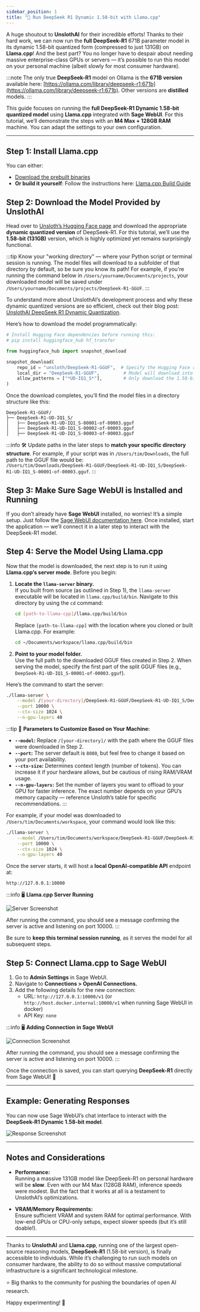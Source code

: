 ```yaml
---
sidebar_position: 1
title: "🐋 Run DeepSeek R1 Dynamic 1.58-bit with Llama.cpp"
---
```


A huge shoutout to **UnslothAI** for their incredible efforts! Thanks to their hard work, we can now run the **full DeepSeek-R1** 671B parameter model in its dynamic 1.58-bit quantized form (compressed to just 131GB) on **Llama.cpp**! And the best part? You no longer have to despair about needing massive enterprise-class GPUs or servers — it’s possible to run this model on your personal machine (albeit slowly for most consumer hardware).  

:::note
The only true **DeepSeek-R1** model on Ollama is the **671B version** available here: [https://ollama.com/library/deepseek-r1:671b](https://ollama.com/library/deepseek-r1:671b). Other versions are **distilled** models.
:::

This guide focuses on running the **full DeepSeek-R1 Dynamic 1.58-bit quantized model** using **Llama.cpp** integrated with **Sage WebUI**. For this tutorial, we’ll demonstrate the steps with an **M4 Max + 128GB RAM** machine. You can adapt the settings to your own configuration.  

---

## Step 1: Install Llama.cpp  

You can either:  
- [Download the prebuilt binaries](https://github.com/ggerganov/llama.cpp/releases)  
- **Or build it yourself**: Follow the instructions here: [Llama.cpp Build Guide](https://github.com/ggerganov/llama.cpp/blob/master/docs/build.md)  

## Step 2: Download the Model Provided by UnslothAI  

Head over to [Unsloth’s Hugging Face page](https://huggingface.co/unsloth/DeepSeek-R1-GGUF) and download the appropriate **dynamic quantized version** of DeepSeek-R1. For this tutorial, we’ll use the **1.58-bit (131GB)** version, which is highly optimized yet remains surprisingly functional.


:::tip
Know your "working directory" — where your Python script or terminal session is running. The model files will download to a subfolder of that directory by default, so be sure you know its path! For example, if you're running the command below in `/Users/yourname/Documents/projects`, your downloaded model will be saved under `/Users/yourname/Documents/projects/DeepSeek-R1-GGUF`. 
:::

To understand more about UnslothAI’s development process and why these dynamic quantized versions are so efficient, check out their blog post: [UnslothAI DeepSeek R1 Dynamic Quantization](https://unsloth.ai/blog/deepseekr1-dynamic).  

Here’s how to download the model programmatically:  
```python
# Install Hugging Face dependencies before running this:
# pip install huggingface_hub hf_transfer

from huggingface_hub import snapshot_download

snapshot_download(
    repo_id = "unsloth/DeepSeek-R1-GGUF",  # Specify the Hugging Face repo
    local_dir = "DeepSeek-R1-GGUF",         # Model will download into this directory
    allow_patterns = ["*UD-IQ1_S*"],        # Only download the 1.58-bit version
)
```

Once the download completes, you’ll find the model files in a directory structure like this:  
```
DeepSeek-R1-GGUF/
├── DeepSeek-R1-UD-IQ1_S/
│   ├── DeepSeek-R1-UD-IQ1_S-00001-of-00003.gguf
│   ├── DeepSeek-R1-UD-IQ1_S-00002-of-00003.gguf
│   ├── DeepSeek-R1-UD-IQ1_S-00003-of-00003.gguf
```

:::info
🛠️ Update paths in the later steps to **match your specific directory structure**. For example, if your script was in `/Users/tim/Downloads`, the full path to the GGUF file would be:  
`/Users/tim/Downloads/DeepSeek-R1-GGUF/DeepSeek-R1-UD-IQ1_S/DeepSeek-R1-UD-IQ1_S-00001-of-00003.gguf`.
:::

## Step 3: Make Sure Sage WebUI is Installed and Running  

If you don’t already have **Sage WebUI** installed, no worries! It’s a simple setup. Just follow the [Sage WebUI documentation here](https://docs.openwebui.com/). Once installed, start the application — we’ll connect it in a later step to interact with the DeepSeek-R1 model.  


## Step 4: Serve the Model Using Llama.cpp  

Now that the model is downloaded, the next step is to run it using **Llama.cpp’s server mode**. Before you begin:  

1. **Locate the `llama-server` binary.**  
   If you built from source (as outlined in Step 1), the `llama-server` executable will be located in `llama.cpp/build/bin`. Navigate to this directory by using the `cd` command:  
   ```bash
   cd [path-to-llama-cpp]/llama.cpp/build/bin
   ```

   Replace `[path-to-llama-cpp]` with the location where you cloned or built Llama.cpp. For example:  
   ```bash
   cd ~/Documents/workspace/llama.cpp/build/bin
   ```

2. **Point to your model folder.**  
   Use the full path to the downloaded GGUF files created in Step 2. When serving the model, specify the first part of the split GGUF files (e.g., `DeepSeek-R1-UD-IQ1_S-00001-of-00003.gguf`).  

Here’s the command to start the server:  
```bash
./llama-server \
    --model /[your-directory]/DeepSeek-R1-GGUF/DeepSeek-R1-UD-IQ1_S/DeepSeek-R1-UD-IQ1_S-00001-of-00003.gguf \
    --port 10000 \
    --ctx-size 1024 \
    --n-gpu-layers 40
```


:::tip
🔑 **Parameters to Customize Based on Your Machine:**  

- **`--model`:** Replace `/[your-directory]/` with the path where the GGUF files were downloaded in Step 2.  
- **`--port`:** The server default is `8080`, but feel free to change it based on your port availability.  
- **`--ctx-size`:** Determines context length (number of tokens). You can increase it if your hardware allows, but be cautious of rising RAM/VRAM usage.  
- **`--n-gpu-layers`:** Set the number of layers you want to offload to your GPU for faster inference. The exact number depends on your GPU’s memory capacity — reference Unsloth’s table for specific recommendations.
:::

For example, if your model was downloaded to `/Users/tim/Documents/workspace`, your command would look like this:  
```bash
./llama-server \
    --model /Users/tim/Documents/workspace/DeepSeek-R1-GGUF/DeepSeek-R1-UD-IQ1_S/DeepSeek-R1-UD-IQ1_S-00001-of-00003.gguf \
    --port 10000 \
    --ctx-size 1024 \
    --n-gpu-layers 40
```

Once the server starts, it will host a **local OpenAI-compatible API** endpoint at:  
```
http://127.0.0.1:10000
```

:::info
🖥️ **Llama.cpp Server Running**  

![Server Screenshot](/images/tutorials/deepseek/serve.png)  

After running the command, you should see a message confirming the server is active and listening on port 10000.
:::

Be sure to **keep this terminal session running**, as it serves the model for all subsequent steps.

## Step 5: Connect Llama.cpp to Sage WebUI  

1. Go to **Admin Settings** in Sage WebUI.  
2. Navigate to **Connections > OpenAI Connections.**  
3. Add the following details for the new connection:  
   - URL: `http://127.0.0.1:10000/v1` (or `http://host.docker.internal:10000/v1` when running Sage WebUI in docker)
   - API Key: `none`

:::info
🖥️ **Adding Connection in Sage WebUI**  

![Connection Screenshot](/images/tutorials/deepseek/connection.png)  

After running the command, you should see a message confirming the server is active and listening on port 10000.
:::

Once the connection is saved, you can start querying **DeepSeek-R1** directly from Sage WebUI! 🎉  

---

## Example: Generating Responses  

You can now use Sage WebUI’s chat interface to interact with the **DeepSeek-R1 Dynamic 1.58-bit model**.  

![Response Screenshot](/images/tutorials/deepseek/response.png)  

---

## Notes and Considerations  

- **Performance:**  
  Running a massive 131GB model like DeepSeek-R1 on personal hardware will be **slow**. Even with our M4 Max (128GB RAM), inference speeds were modest. But the fact that it works at all is a testament to UnslothAI’s optimizations.  

- **VRAM/Memory Requirements:**  
  Ensure sufficient VRAM and system RAM for optimal performance. With low-end GPUs or CPU-only setups, expect slower speeds (but it’s still doable!).  

---

Thanks to **UnslothAI** and **Llama.cpp**, running one of the largest open-source reasoning models, **DeepSeek-R1** (1.58-bit version), is finally accessible to individuals. While it’s challenging to run such models on consumer hardware, the ability to do so without massive computational infrastructure is a significant technological milestone.  

⭐ Big thanks to the community for pushing the boundaries of open AI research.  

Happy experimenting! 🚀  

